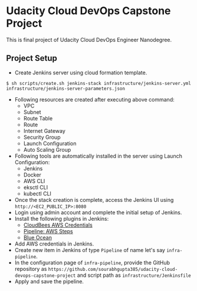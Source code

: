 # Udacity Cloud DevOps Capstone Project

This is final project of Udacity Cloud DevOps Engineer Nanodegree.

## Project Setup

-   Create Jenkins server using cloud formation template.

```
$ sh scripts/create.sh jenkins-stack infrastructure/jenkins-server.yml infrastructure/jenkins-server-parameters.json
```

-   Following resources are created after executing above command:
    -   VPC
    -   Subnet
    -   Route Table
    -   Route
    -   Internet Gateway
    -   Security Group
    -   Launch Configuration
    -   Auto Scaling Group
-   Following tools are automatically installed in the server using Launch Configuration:
    -   Jenkins
    -   Docker
    -   AWS CLI
    -   eksctl CLI
    -   kubectl CLI
-   Once the stack creation is complete, access the Jenkins UI using `http://<EC2_PUBLIC_IP>:8080`
-   Login using admin account and complete the initial setup of Jenkins.
-   Install the following plugins in Jenkins:
    -   [CloudBees AWS Credentials](https://plugins.jenkins.io/aws-credentials/)
    -   [Pipeline: AWS Steps](https://plugins.jenkins.io/pipeline-aws/)
    -   [Blue Ocean](https://plugins.jenkins.io/blueocean/)
-   Add AWS credentials in Jenkins.
-   Create new item in Jenkins of type `Pipeline` of name let's say `infra-pipeline`.
-   In the configuration page of `infra-pipeline`, provide the GitHub repository as `https://github.com/sourabhgupta385/udacity-cloud-devops-capstone-project` and script path as `infrastructure/Jenkinsfile`
-   Apply and save the pipeline.
